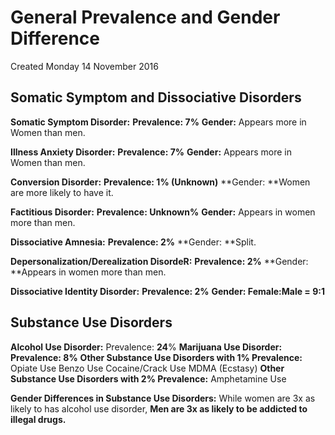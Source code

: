 # General Prevalence and Gender Difference
Created Monday 14 November 2016

Somatic Symptom and Dissociative Disorders
------------------------------------------
**Somatic Symptom Disorder:**
**Prevalence: 7%**
**Gender:** Appears more in Women than men.
		
**Illness Anxiety Disorder:**
**Prevalence: 7%**
**Gender:** Appears more in Women than men.
		
**Conversion Disorder:**
**Prevalence: 1% (Unknown)**
**Gender: **Women are more likely to have it.
	
**Factitious Disorder:**
**Prevalence: Unknown%**
**Gender:** Appears in women more than men.
	
**Dissociative Amnesia:**
**Prevalence: 2%**
**Gender: **Split.
	
**Depersonalization/Derealization DisordeR:**
**Prevalence: 2%**
**Gender: **Appears in women more than men.
	
**Dissociative Identity Disorder:**
**Prevalence: 2%**
**Gender: Female:Male = 9:1**



Substance Use Disorders
-----------------------
**Alcohol Use Disorder:**
Prevalence: **24**%
**Marijuana Use Disorder:**
**Prevalence: 8%**
**Other Substance Use Disorders with 1% Prevalence:**
Opiate Use
Benzo Use
Cocaine/Crack Use
MDMA (Ecstasy)
**Other Substance Use Disorders with 2% Prevalence:**
Amphetamine Use
		
**Gender Differences in Substance Use Disorders:**
While women are 3x as likely to has alcohol use disorder, **Men are 3x as likely to be addicted to illegal drugs.**
		
		



